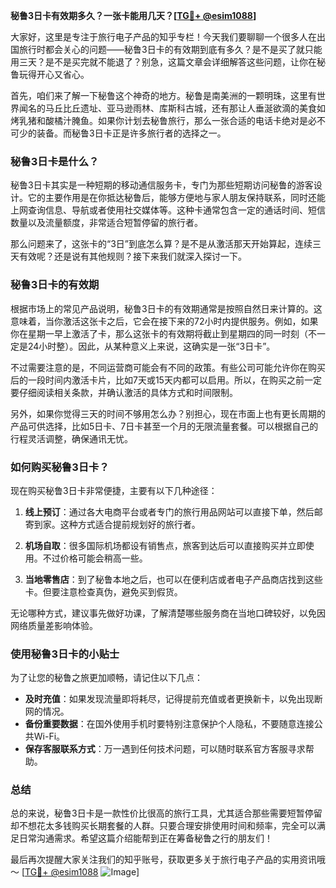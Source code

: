 **秘鲁3日卡有效期多久？一张卡能用几天？[[TG💪+ @esim1088](https://t.me/s/esim1088)]**

大家好，这里是专注于旅行电子产品的知乎专栏！今天我们要聊聊一个很多人在出国旅行时都会关心的问题——秘鲁3日卡的有效期到底有多久？是不是买了就只能用三天？是不是买完就不能退了？别急，这篇文章会详细解答这些问题，让你在秘鲁玩得开心又省心。

首先，咱们来了解一下秘鲁这个神奇的地方。秘鲁是南美洲的一颗明珠，这里有世界闻名的马丘比丘遗址、亚马逊雨林、库斯科古城，还有那让人垂涎欲滴的美食如烤乳猪和酸橘汁腌鱼。如果你计划去秘鲁旅行，那么一张合适的电话卡绝对是必不可少的装备。而秘鲁3日卡正是许多旅行者的选择之一。

### 秘鲁3日卡是什么？

秘鲁3日卡其实是一种短期的移动通信服务卡，专门为那些短期访问秘鲁的游客设计。它的主要作用是在你抵达秘鲁后，能够方便地与家人朋友保持联系，同时还能上网查询信息、导航或者使用社交媒体等。这种卡通常包含一定的通话时间、短信数量以及流量额度，非常适合短暂停留的旅行者。

那么问题来了，这张卡的“3日”到底怎么算？是不是从激活那天开始算起，连续三天有效呢？还是说有其他规则？接下来我们就深入探讨一下。

### 秘鲁3日卡的有效期

根据市场上的常见产品说明，秘鲁3日卡的有效期通常是按照自然日来计算的。这意味着，当你激活这张卡之后，它会在接下来的72小时内提供服务。例如，如果你在星期一早上激活了卡，那么这张卡的有效期将截止到星期四的同一时刻（不一定是24小时整）。因此，从某种意义上来说，这确实是一张“3日卡”。

不过需要注意的是，不同运营商可能会有不同的政策。有些公司可能允许你在购买后的一段时间内激活卡片，比如7天或15天内都可以启用。所以，在购买之前一定要仔细阅读相关条款，并确认激活的具体方式和时间限制。

另外，如果你觉得三天的时间不够用怎么办？别担心，现在市面上也有更长周期的产品可供选择，比如5日卡、7日卡甚至一个月的无限流量套餐。可以根据自己的行程灵活调整，确保通讯无忧。

### 如何购买秘鲁3日卡？

现在购买秘鲁3日卡非常便捷，主要有以下几种途径：

1. **线上预订**：通过各大电商平台或者专门的旅行用品网站可以直接下单，然后邮寄到家。这种方式适合提前规划好的旅行者。
   
2. **机场自取**：很多国际机场都设有销售点，旅客到达后可以直接购买并立即使用。不过价格可能会稍高一些。

3. **当地零售店**：到了秘鲁本地之后，也可以在便利店或者电子产品商店找到这些卡。但要注意检查真伪，避免买到假货。

无论哪种方式，建议事先做好功课，了解清楚哪些服务商在当地口碑较好，以免因网络质量差影响体验。

### 使用秘鲁3日卡的小贴士

为了让您的秘鲁之旅更加顺畅，请记住以下几点：

- **及时充值**：如果发现流量即将耗尽，记得提前充值或者更换新卡，以免出现断网的情况。
- **备份重要数据**：在国外使用手机时要特别注意保护个人隐私，不要随意连接公共Wi-Fi。
- **保存客服联系方式**：万一遇到任何技术问题，可以随时联系官方客服寻求帮助。

### 总结

总的来说，秘鲁3日卡是一款性价比很高的旅行工具，尤其适合那些需要短暂停留却不想花太多钱购买长期套餐的人群。只要合理安排使用时间和频率，完全可以满足日常沟通需求。希望这篇介绍能帮到正在筹备秘鲁之行的朋友们！

最后再次提醒大家关注我们的知乎账号，获取更多关于旅行电子产品的实用资讯哦～ [[TG💪+ @esim1088](https://t.me/s/esim1088) ![Image](https://i.postimg.cc/4NQfJmqS/Snipaste-2025-05-13-00-14-12.png)]